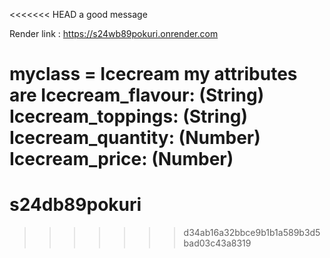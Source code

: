 <<<<<<< HEAD
a good message

Render link : https://s24wb89pokuri.onrender.com

myclass = Icecream my attributes are
Icecream_flavour: (String)
Icecream_toppings: (String)
Icecream_quantity: (Number)
Icecream_price: (Number)
=======
# s24db89pokuri
>>>>>>> d34ab16a32bbce9b1b1a589b3d5bad03c43a8319
